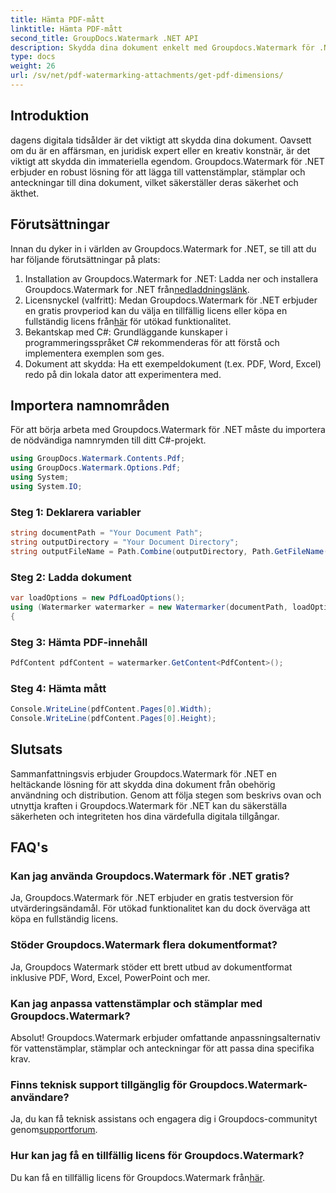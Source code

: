 ```yaml
---
title: Hämta PDF-mått
linktitle: Hämta PDF-mått
second_title: GroupDocs.Watermark .NET API
description: Skydda dina dokument enkelt med Groupdocs.Watermark för .NET. Lägg till vattenstämplar, stämplar och anteckningar utan ansträngning.
type: docs
weight: 26
url: /sv/net/pdf-watermarking-attachments/get-pdf-dimensions/
---
```

## Introduktion
dagens digitala tidsålder är det viktigt att skydda dina dokument. Oavsett om du är en affärsman, en juridisk expert eller en kreativ konstnär, är det viktigt att skydda din immateriella egendom. Groupdocs.Watermark för .NET erbjuder en robust lösning för att lägga till vattenstämplar, stämplar och anteckningar till dina dokument, vilket säkerställer deras säkerhet och äkthet.
## Förutsättningar
Innan du dyker in i världen av Groupdocs.Watermark for .NET, se till att du har följande förutsättningar på plats:
1.  Installation av Groupdocs.Watermark for .NET: Ladda ner och installera Groupdocs.Watermark for .NET från[nedladdningslänk](https://releases.groupdocs.com/Watermark/net/).
2.  Licensnyckel (valfritt): Medan Groupdocs.Watermark för .NET erbjuder en gratis provperiod kan du välja en tillfällig licens eller köpa en fullständig licens från[här](https://purchase.groupdocs.com/buy) för utökad funktionalitet.
3. Bekantskap med C#: Grundläggande kunskaper i programmeringsspråket C# rekommenderas för att förstå och implementera exemplen som ges.
4. Dokument att skydda: Ha ett exempeldokument (t.ex. PDF, Word, Excel) redo på din lokala dator att experimentera med.

## Importera namnområden
För att börja arbeta med Groupdocs.Watermark för .NET måste du importera de nödvändiga namnrymden till ditt C#-projekt.
```csharp
using GroupDocs.Watermark.Contents.Pdf;
using GroupDocs.Watermark.Options.Pdf;
using System;
using System.IO;
```
### Steg 1: Deklarera variabler
```csharp
string documentPath = "Your Document Path";
string outputDirectory = "Your Document Directory";
string outputFileName = Path.Combine(outputDirectory, Path.GetFileName(documentPath));
```
### Steg 2: Ladda dokument
```csharp
var loadOptions = new PdfLoadOptions();
using (Watermarker watermarker = new Watermarker(documentPath, loadOptions))
{
```
### Steg 3: Hämta PDF-innehåll
```csharp
PdfContent pdfContent = watermarker.GetContent<PdfContent>();
```
### Steg 4: Hämta mått
```csharp
Console.WriteLine(pdfContent.Pages[0].Width);
Console.WriteLine(pdfContent.Pages[0].Height);
```

## Slutsats
Sammanfattningsvis erbjuder Groupdocs.Watermark för .NET en heltäckande lösning för att skydda dina dokument från obehörig användning och distribution. Genom att följa stegen som beskrivs ovan och utnyttja kraften i Groupdocs.Watermark för .NET kan du säkerställa säkerheten och integriteten hos dina värdefulla digitala tillgångar.
## FAQ's
### Kan jag använda Groupdocs.Watermark för .NET gratis?
Ja, Groupdocs.Watermark för .NET erbjuder en gratis testversion för utvärderingsändamål. För utökad funktionalitet kan du dock överväga att köpa en fullständig licens.
### Stöder Groupdocs.Watermark flera dokumentformat?
Ja, Groupdocs Watermark stöder ett brett utbud av dokumentformat inklusive PDF, Word, Excel, PowerPoint och mer.
### Kan jag anpassa vattenstämplar och stämplar med Groupdocs.Watermark?
Absolut! Groupdocs.Watermark erbjuder omfattande anpassningsalternativ för vattenstämplar, stämplar och anteckningar för att passa dina specifika krav.
### Finns teknisk support tillgänglig för Groupdocs.Watermark-användare?
 Ja, du kan få teknisk assistans och engagera dig i Groupdocs-communityt genom[supportforum](https://forum.groupdocs.com/c/watermark/19).
### Hur kan jag få en tillfällig licens för Groupdocs.Watermark?
 Du kan få en tillfällig licens för Groupdocs.Watermark från[här](https://purchase.groupdocs.com/temporary-license/).